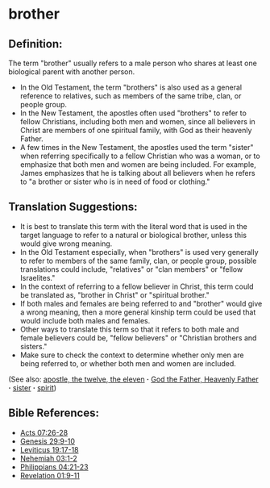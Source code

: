 # brother #

## Definition: ##

The term "brother" usually refers to a male person who shares at least one biological parent with another person.

* In the Old Testament, the term "brothers" is also used as a general reference to relatives, such as members of the same tribe, clan, or people group.
* In the New Testament, the apostles often used "brothers" to refer to fellow Christians, including both men and women, since all believers in Christ are members of one spiritual family, with God as their heavenly Father.
* A few times in the New Testament, the apostles used the term "sister" when referring specifically to a fellow Christian who was a woman, or to emphasize that both men and women are being included. For example, James emphasizes that he is talking about all believers when he refers to "a brother or sister who is in need of food or clothing."

## Translation Suggestions: ##

* It is best to translate this term with the literal word that is used in the target language to refer to a natural or biological brother, unless this would give wrong meaning.
* In the Old Testament especially, when "brothers" is used very generally to refer to members of the same family, clan, or people group, possible translations could include, "relatives" or "clan members" or "fellow Israelites."
* In the context of referring to a fellow believer in Christ, this term could be translated as, "brother in Christ" or "spiritual brother."
* If both males and females are being referred to and "brother" would give a wrong meaning, then a more general kinship term could be used that would include both males and females.
* Other ways to translate this term so that it refers to both male and female believers could be, "fellow believers" or "Christian brothers and sisters."
* Make sure to check the context to determine whether only men are being referred to, or whether both men and women are included.

(See also: [apostle, the twelve, the eleven](../kt/apostle.md) **·** [God the Father, Heavenly Father](../kt/godthefather.md) **·** [sister](../other/sister.md) **·** [spirit](../kt/spirit.md))

## Bible References: ##

* [Acts 07:26-28](https://door43.org/en/bible/notes/act/07/26)
* [Genesis 29:9-10](https://door43.org/en/bible/notes/gen/29/09)
* [Leviticus 19:17-18](https://door43.org/en/bible/notes/lev/19/17)
* [Nehemiah 03:1-2](https://door43.org/en/bible/notes/neh/03/01)
* [Philippians 04:21-23](https://door43.org/en/bible/notes/php/04/21)
* [Revelation 01:9-11](https://door43.org/en/bible/notes/rev/01/09)
